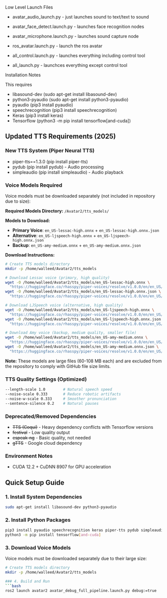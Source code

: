 Low Level Launch Files
* avatar_audio_launch.py - just launches sound to text/text to sound
* avatar_face_detect.launch.py - launches face recognition nodes
* avatar_microphone.launch.py - launches sound capture node
* ros_avatar.launch.py - launch the ros avatar 

* all_control.launch.py - launches everything including control tool
* all_launch.py - launchces everything except control tool

Installation Notes

This requires 
* libasound-dev (sudo apt-get install libasound-dev)
* python3-pyaudio (sudo apt-get install python3-pyaudio)
* pyaudio (pip3 install pyaudio)
* speechrecognition (pip3 install speechrecognition)
* Keras (pip3 install keras)
* Tensorflow (python3 -m pip install tensorflow[and-cuda])

## Updated TTS Requirements (2025)

### New TTS System (Piper Neural TTS)
* piper-tts==1.3.0 (pip install piper-tts)
* pydub (pip install pydub) - Audio processing
* simpleaudio (pip install simpleaudio) - Audio playback

### Voice Models Required
Voice models must be downloaded separately (not included in repository due to size):

**Required Models Directory:** `/Avatar2/tts_models/`

**Models to Download:**
* **Primary Voice**: `en_US-lessac-high.onnx` + `en_US-lessac-high.onnx.json`
* **Alternative**: `en_US-ljspeech-high.onnx` + `en_US-ljspeech-high.onnx.json`  
* **Backup**: `en_US-amy-medium.onnx` + `en_US-amy-medium.onnx.json`

**Download Instructions:**
```bash
# Create TTS models directory
mkdir -p /home/walleed/Avatar2/tts_models

# Download Lessac voice (primary, high quality)
wget -O /home/walleed/Avatar2/tts_models/en_US-lessac-high.onnx \
  "https://huggingface.co/rhasspy/piper-voices/resolve/v1.0.0/en/en_US/lessac/high/en_US-lessac-high.onnx"
wget -O /home/walleed/Avatar2/tts_models/en_US-lessac-high.onnx.json \
  "https://huggingface.co/rhasspy/piper-voices/resolve/v1.0.0/en/en_US/lessac/high/en_US-lessac-high.onnx.json"

# Download LJSpeech voice (alternative, high quality)
wget -O /home/walleed/Avatar2/tts_models/en_US-ljspeech-high.onnx \
  "https://huggingface.co/rhasspy/piper-voices/resolve/v1.0.0/en/en_US/ljspeech/high/en_US-ljspeech-high.onnx"
wget -O /home/walleed/Avatar2/tts_models/en_US-ljspeech-high.onnx.json \
  "https://huggingface.co/rhasspy/piper-voices/resolve/v1.0.0/en/en_US/ljspeech/high/en_US-ljspeech-high.onnx.json"

# Download Amy voice (backup, medium quality, smaller file)
wget -O /home/walleed/Avatar2/tts_models/en_US-amy-medium.onnx \
  "https://huggingface.co/rhasspy/piper-voices/resolve/v1.0.0/en/en_US/amy/medium/en_US-amy-medium.onnx"
wget -O /home/walleed/Avatar2/tts_models/en_US-amy-medium.onnx.json \
  "https://huggingface.co/rhasspy/piper-voices/resolve/v1.0.0/en/en_US/amy/medium/en_US-amy-medium.onnx.json"
```

**Note:** These models are large files (60-108 MB each) and are excluded from the repository to comply with GitHub file size limits.

### TTS Quality Settings (Optimized)
```bash
--length-scale 1.0        # Natural speech speed
--noise-scale 0.333       # Reduce robotic artifacts
--noise-w-scale 0.333     # Smoother pronunciation
--sentence-silence 0.2    # Natural pauses
```

### Deprecated/Removed Dependencies
* ~~TTS (Coqui)~~ - Heavy dependency conflicts with Tensorflow versions
* ~~festival~~ - Low quality output
* ~~espeak-ng~~ - Basic quality, not needed
* ~~gTTS~~ - Google cloud dependency

### Environment Notes
* CUDA 12.2 + CuDNN 8907 for GPU acceleration

## Quick Setup Guide

### 1. Install System Dependencies
```bash
sudo apt-get install libasound-dev python3-pyaudio
```

### 2. Install Python Packages
```bash
pip3 install pyaudio speechrecognition keras piper-tts pydub simpleaudio
python3 -m pip install tensorflow[and-cuda]
```

### 3. Download Voice Models
Voice models must be downloaded separately due to their large size:

```bash
# Create TTS models directory
mkdir -p /home/walleed/Avatar2/tts_models

### 4. Build and Run
```bash
ros2 launch avatar2 avatar_debug_full_pipeline.launch.py debug:=true
```
